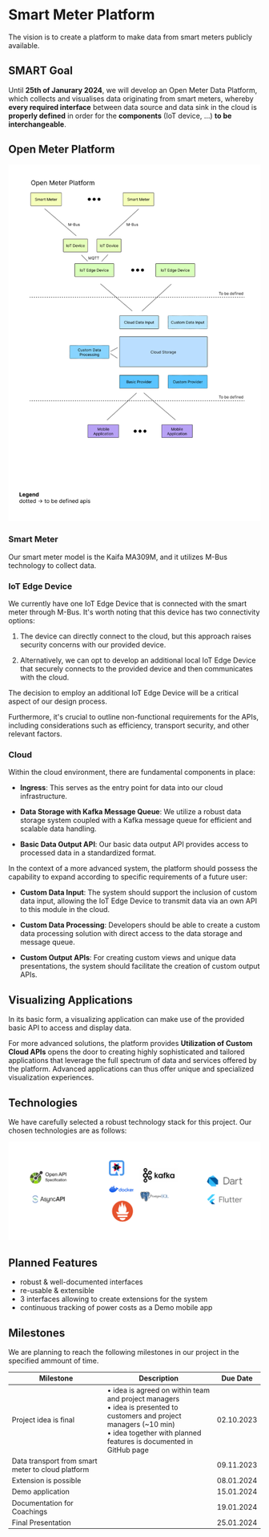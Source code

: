 # Smart Meter Platform

The vision is to create a platform to make data from smart meters publicly available.

## SMART Goal

Until **25th of Janurary 2024**, we will develop an Open Meter Data Platform, which collects and visualises data originating from smart meters, whereby **every required interface** between data source and data sink in the cloud is **properly defined** in order for the **components** (IoT device, …) **to be interchangeable**.


## Open Meter Platform

![a picture of the platform diagram](images/OpenMeterPlatform.png "Title")

### Smart Meter

Our smart meter model is the Kaifa MA309M, and it utilizes M-Bus technology to collect data.

### IoT Edge Device

We currently have one IoT Edge Device that is connected with the smart meter through M-Bus. It's worth noting that this device has two connectivity options:

1. The device can directly connect to the cloud, but this approach raises security concerns with our provided device.

2. Alternatively, we can opt to develop an additional local IoT Edge Device that securely connects to the provided device and then communicates with the cloud. 

The decision to employ an additional IoT Edge Device will be a critical aspect of our design process.

Furthermore, it's crucial to outline non-functional requirements for the APIs, including considerations such as efficiency, transport security, and other relevant factors.

### Cloud

Within the cloud environment, there are fundamental components in place:

- **Ingress**: This serves as the entry point for data into our cloud infrastructure.

- **Data Storage with Kafka Message Queue**: We utilize a robust data storage system coupled with a Kafka message queue for efficient and scalable data handling.

- **Basic Data Output API**: Our basic data output API provides access to processed data in a standardized format.

In the context of a more advanced system, the platform should possess the capability to expand according to specific requirements of a future user:

- **Custom Data Input**: The system should support the inclusion of custom data input, allowing the IoT Edge Device to transmit data via an own API to this module in the cloud.

- **Custom Data Processing**: Developers should be able to create a custom data processing solution with direct access to the data storage and message queue.

- **Custom Output APIs**: For creating custom views and unique data presentations, the system should facilitate the creation of custom output APIs.

## Visualizing Applications

In its basic form, a visualizing application can make use of the provided basic API to access and display data.

For more advanced solutions, the platform provides **Utilization of Custom Cloud APIs** opens the door to creating highly sophisticated and tailored applications that leverage the full spectrum of data and services offered by the platform. Advanced applications can thus offer unique and specialized visualization experiences.


## Technologies

We have carefully selected a robust technology stack for this project. Our chosen technologies are as follows:

![open api, async api, quarkus, kafka, docker, postgre, prometheus, dart, flutter](images/technologies.png "The technologies planned to be used in the Project")

## Planned Features

- robust & well-documented interfaces
- re-usable & extensible
- 3 interfaces allowing to create extensions for the system
- continuous tracking of power costs as a Demo mobile app

## Milestones

We are planning to reach the following milestones in our project in the specified ammount of time.

| Milestone | Description | Due Date |
| -- | -- | -- |
| Project idea is final | • idea is agreed on within team and project managers<br>• idea is presented to customers and project managers (~10 min)<br>• idea together with planned features is documented in GitHub page | 02.10.2023 |
| Data transport from smart meter to cloud platform | | 09.11.2023 |
| Extension is possible | | 08.01.2024 |
| Demo application | | 15.01.2024 |
| Documentation for Coachings | | 19.01.2024 |
| Final Presentation| | 25.01.2024 |
